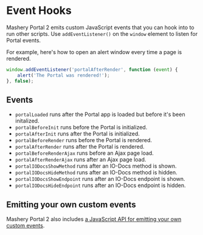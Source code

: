 # Event Hooks

Mashery Portal 2 emits custom JavaScript events that you can hook into to run other scripts. Use `addEventListener()` on the `window` element to listen for Portal events.

For example, here's how to open an alert window every time a page is rendered.

```js
window.addEventListener('portalAfterRender', function (event) {
	alert('The Portal was rendered!');
}, false);
```

## Events

- `portalLoaded` runs after the Portal app is loaded but before it's been initalized.
- `portalBeforeInit` runs before the Portal is initialized.
- `portalAfterInit` runs after the Portal is initialized.
- `portalBeforeRender` runs before the Portal is rendered.
- `portalAfterRender` runs after the Portal is rendered.
- `portalBeforeRenderAjax` runs before an Ajax page load.
- `portalAfterRenderAjax` runs after an Ajax page load.
- `portalIODocsShowMethod` runs after an IO-Docs method is shown.
- `portalIODocsHideMethod` runs after an IO-Docs method is hidden.
- `portalIODocsShowEndpoint` runs after an IO-Docs endpoint is shown.
- `portalIODocsHideEndpoint` runs after an IO-Docs endpoint is hidden.


## Emitting your own custom events

Mashery Portal 2 also includes [a JavaScript API for emitting your own custom events](/docs/read/customizing_your_portal/mashery_portal_2_documentation/JavaScript_API#emitevent).